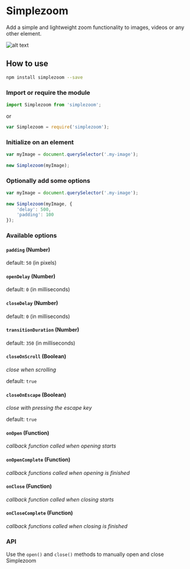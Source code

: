 # Simplezoom

Add a simple and lightweight zoom functionality to images, videos or any other element.

![alt text](https://media.giphy.com/media/l1J3ol1tG2KiTK0w0/giphy.gif "Simplezoom example")

## How to use

```bash
npm install simplezoom --save
```

### Import or require the module

```javascript
import Simplezoom from 'simplezoom';
```

or

```javascript
var Simplezoom = require('simplezoom');
```

### Initialize on an element

```javascript
var myImage = document.querySelector('.my-image');
	
new Simplezoom(myImage);
```

### Optionally add some options

```javascript
var myImage = document.querySelector('.my-image');
	
new Simplezoom(myImage, {
	'delay': 500,
	'padding': 100
});
```

### Available options

#### `padding` (Number)
default: `50` (in pixels)


#### `openDelay` (Number)
default: `0` (in milliseconds)


#### `closeDelay` (Number)
default: `0` (in milliseconds)


#### `transitionDuration` (Number)
default: `350` (in milliseconds)


#### `closeOnScroll` (Boolean)
_close when scrolling_

default: `true`


#### `closeOnEscape` (Boolean)
_close with pressing the escape key_

default: `true`


#### `onOpen` (Function)
_callback function called when opening starts_


#### `onOpenComplete` (Function)
_callback functions called when opening is finished_


#### `onClose` (Function)
_callback function called when closing starts_


#### `onCloseComplete` (Function)
_callback functions called when closing is finished_

### API

Use the `open()` and `close()` methods to manually open and close Simplezoom
